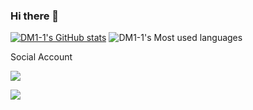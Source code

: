 ### Hi there 👋

<!--
**DM1-1/DM1-1** is a ✨ _special_ ✨ repository because its `README.md` (this file) appears on your GitHub profile.

Here are some ideas to get you started:

- 🔭 I’m currently working on ...
- 🌱 I’m currently learning ...
- 👯 I’m looking to collaborate on ...
- 🤔 I’m looking for help with ...
- 💬 Ask me about ...
- 📫 How to reach me: ...
- 😄 Pronouns: ...
- ⚡ Fun fact: ...
-->

[![DM1-1's GitHub stats](https://github-readme-stats.vercel.app/api?username=DM1-1)](https://github.com/anuraghazra/github-readme-stats)
![DM1-1's Most used languages](https://github-readme-stats.vercel.app/api/top-langs/?username=DM1-1&layout=compact&hide_border=true&langs_count=5)

Social Account

[![](https://img.shields.io/badge/BiliBili-169fe6?style=flat-square&logo=bilibili&logoColor=white)](https://space.bilibili.com/471522968)

[![](https://img.shields.io/badge/DM-email-skyblue?style=flat-square)](mailto:dengmingac@qq.com)
